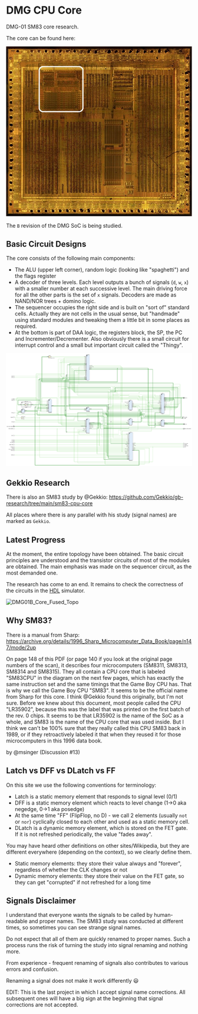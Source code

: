 # DMG CPU Core

DMG-01 SM83 core research.

The core can be found here:

![cpu_location](/imgstore/cpu_location.jpg)

The `B` revision of the DMG SoC is being studied.

## Basic Circuit Designs

The core consists of the following main components:
- The ALU (upper left corner), random logic (looking like "spaghetti") and the flags register
- A decoder of three levels. Each level outputs a bunch of signals (`d`, `w`, `x`) with a smaller number at each successive level. The main driving force for all the other parts is the set of `x` signals. Decoders are made as NAND/NOR trees + domino logic.
- The sequencer occupies the right side and is built on "sort of" standard cells. Actually they are not cells in the usual sense, but "handmade" using standard modules and tweaking them a little bit in some places as required.
- At the bottom is part of DAA logic, the registers block, the SP, the PC and Incrementer/Decrementer. Also obviously there is a small circuit for interrupt control and a small but important circuit called the "Thingy".

![sm83](/HDL/Design/sm83.png)

## Gekkio Research

There is also an SM83 study by @Gekkio: https://github.com/Gekkio/gb-research/tree/main/sm83-cpu-core

All places where there is any parallel with his study (signal names) are marked as `Gekkio`.

## Latest Progress

At the moment, the entire topology have been obtained. The basic circuit principles are understood and the transistor circuits of most of the modules are obtained. The main emphasis was made on the sequencer circuit, as the most demanded one.

The research has come to an end. It remains to check the correctness of the circuits in the [HDL](HDL) simulator.

![DMG01B_Core_Fused_Topo](/imgstore/DMG01B_Core_Fused_Topo.jpg)

## Why SM83?

There is a manual from Sharp: https://archive.org/details/1996_Sharp_Microcomputer_Data_Book/page/n147/mode/2up

On page 148 of this PDF (or page 140 if you look at the original page numbers of the scan), it describes four microcomputers (SM8311, SM8313, SM8314 and SM8315). They all contain a CPU core that is labeled "SM83CPU" in the diagram on the next few pages, which has exactly the same instruction set and the same timings that the Game Boy CPU has. That is why we call the Game Boy CPU "SM83". It seems to be the official name from Sharp for this core. I think @Gekkio found this originally, but I'm not sure. Before we knew about this document, most people called the CPU "LR35902", because this was the label that was printed on the first batch of the rev. 0 chips. It seems to be that LR35902 is the name of the SoC as a whole, and SM83 is the name of the CPU core that was used inside. But I think we can't be 100% sure that they really called this CPU SM83 back in 1989, or if they retroactively labeled it that when they reused it for those microcomputers in this 1996 data book.

by @msinger (Discussion #13)

## Latch vs DFF vs DLatch vs FF

On this site we use the following conventions for terminology:
- Latch is a static memory element that responds to signal level (0/1)
- DFF is a static memory element which reacts to level change (1->0 aka negedge, 0->1 aka posedge)
- At the same time "FF" (FlipFlop, no D) - we call 2 elements (usually `not` or `nor`) cyclically closed to each other and used as a static memory cell.
- DLatch is a dynamic memory element, which is stored on the FET gate. If it is not refreshed periodically, the value "fades away".

You may have heard other definitions on other sites/Wikipedia, but they are different everywhere (depending on the context), so we clearly define them.

- Static memory elements: they store their value always and "forever", regardless of whether the CLK changes or not
- Dynamic memory elements: they store their value on the FET gate, so they can get "corrupted" if not refreshed for a long time

## Signals Disclaimer

I understand that everyone wants the signals to be called by human-readable and proper names. The SM83 study was conducted at different times, so sometimes you can see strange signal names.

Do not expect that all of them are quickly renamed to proper names. Such a process runs the risk of turning the study into signal renaming and nothing more.

From experience - frequent renaming of signals also contributes to various errors and confusion.

Renaming a signal does not make it work differently :smiley:

EDIT: This is the last project in which I accept signal name corrections. All subsequent ones will have a big sign at the beginning that signal corrections are not accepted.
